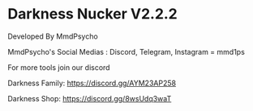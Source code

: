 # Darkness Nucker V2.2.2
Developed By MmdPsycho

MmdPsycho's Social Medias : Discord, Telegram, Instagram = mmd1ps

For more tools join our discord

Darkness Family: https://discord.gg/AYM23AP258

Darkness Shop: https://discord.gg/8wsUdq3waT
